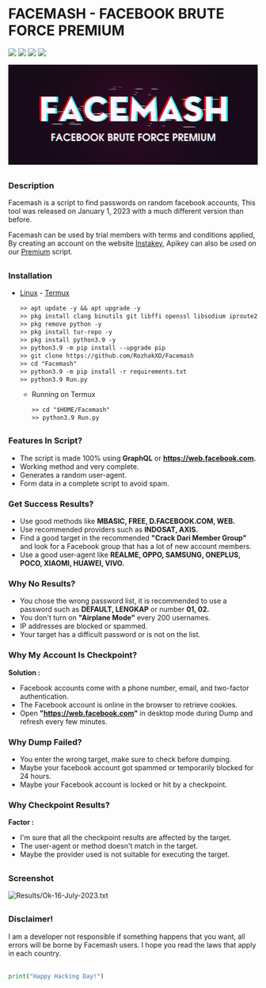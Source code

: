 # FACEMASH - FACEBOOK BRUTE FORCE PREMIUM

<p
<br>
  <img src="https://img.shields.io/badge/python-3.11-blue.svg">
  <img src="https://img.shields.io/badge/Author-Rozhak-green?style=flat-square">
  <img src="https://img.shields.io/badge/Open%20Source-No-red?style=flat-square">
  <img src="https://img.shields.io/badge/Written%20In-Python-yellow?style=flat-square">
</p>

<p align="center">
  <img src="Data/Facemash.jpg">
</p>

##

### Description
Facemash is a script to find passwords on random facebook accounts, This tool was released on January 1, 2023 with a much different version than before.

Facemash can be used by trial members with terms and conditions applied, By creating an account on the website [Instakey](https://instakey.rozhak.xyz/register/), Apikey can also be used on our [Premium](https://github.com/RozhakXD/Premium) script.

##

### Installation

* [Linux](https://drive.google.com/file/d/12RkbvHPeDl5yO4FvFzli8TB38NvfDWEo/view?usp=drive_link) - [Termux](https://f-droid.org/repo/com.termux_118.apk)
  ```
  >> apt update -y && apt upgrade -y
  >> pkg install clang binutils git libffi openssl libsodium iproute2 
  >> pkg remove python -y
  >> pkg install tur-repo -y
  >> pkg install python3.9 -y
  >> python3.9 -m pip install --upgrade pip
  >> git clone https://github.com/RozhakXD/Facemash
  >> cd "Facemash"
  >> python3.9 -m pip install -r requirements.txt
  >> python3.9 Run.py
  ```
  - Running on Termux
    ```
    >> cd "$HOME/Facemash"
    >> python3.9 Run.py
    ```

##

### Features In Script?

- The script is made 100% using **GraphQL** or **https://web.facebook.com.**
- Working method and very complete.
- Generates a random user-agent.
- Form data in a complete script to avoid spam.

### Get Success Results?

- Use good methods like **MBASIC, FREE, D.FACEBOOK.COM, WEB.**
- Use recommended providers such as **INDOSAT, AXIS.**
- Find a good target in the recommended **"Crack Dari Member Group"** and look for a Facebook group that has a lot of new account members.
- Use a good user-agent like **REALME, OPPO, SAMSUNG, ONEPLUS, POCO, XIAOMI, HUAWEI, VIVO.**

### Why No Results?

- You chose the wrong password list, it is recommended to use a password such as **DEFAULT, LENGKAP** or number **01, 02.**
- You don't turn on **"Airplane Mode"** every 200 usernames.
- IP addresses are blocked or spammed.
- Your target has a difficult password or is not on the list.

### Why My Account Is Checkpoint?

**Solution :**
- Facebook accounts come with a phone number, email, and two-factor authentication.
- The Facebook account is online in the browser to retrieve cookies.
- Open **"https://web.facebook.com"** in desktop mode during Dump and refresh every few minutes.

### Why Dump Failed?

- You enter the wrong target, make sure to check before dumping.
- Maybe your facebook account got spammed or temporarily blocked for 24 hours.
- Maybe your Facebook account is locked or hit by a checkpoint.

### Why Checkpoint Results?

**Factor :**
- I'm sure that all the checkpoint results are affected by the target.
- The user-agent or method doesn't match in the target.
- Maybe the provider used is not suitable for executing the target.

##

### Screenshot

![Results/Ok-16-July-2023.txt](https://github.com/RozhakXD/Facemash/blob/main/Data/Success.png)

##

### Disclaimer!

I am a developer not responsible if something happens that you want, all errors will be borne by Facemash users. I hope you read the laws that apply in each country.

##

```python
print("Happy Hacking Day!")
```
